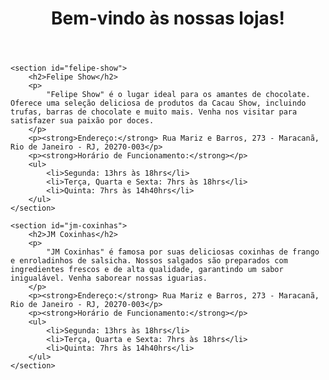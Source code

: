<!DOCTYPE html>
<html lang="pt-BR">
<head>
    <meta charset="UTF-8">
    <meta name="viewport" content="width=device-width, initial-scale=1.0">
    <title>Lojas de Delícias</title>
</head>
<body>
    <header>
        <h1>Bem-vindo às nossas lojas!</h1>
    </header>

    <section id="felipe-show">
        <h2>Felipe Show</h2>
        <p>
            "Felipe Show" é o lugar ideal para os amantes de chocolate. Oferece uma seleção deliciosa de produtos da Cacau Show, incluindo trufas, barras de chocolate e muito mais. Venha nos visitar para satisfazer sua paixão por doces.
        </p>
        <p><strong>Endereço:</strong> Rua Mariz e Barros, 273 - Maracanã, Rio de Janeiro - RJ, 20270-003</p>
        <p><strong>Horário de Funcionamento:</strong></p>
        <ul>
            <li>Segunda: 13hrs às 18hrs</li>
            <li>Terça, Quarta e Sexta: 7hrs às 18hrs</li>
            <li>Quinta: 7hrs às 14h40hrs</li>
        </ul>
    </section>

    <section id="jm-coxinhas">
        <h2>JM Coxinhas</h2>
        <p>
            "JM Coxinhas" é famosa por suas deliciosas coxinhas de frango e enroladinhos de salsicha. Nossos salgados são preparados com ingredientes frescos e de alta qualidade, garantindo um sabor inigualável. Venha saborear nossas iguarias.
        </p>
        <p><strong>Endereço:</strong> Rua Mariz e Barros, 273 - Maracanã, Rio de Janeiro - RJ, 20270-003</p>
        <p><strong>Horário de Funcionamento:</strong></p>
        <ul>
            <li>Segunda: 13hrs às 18hrs</li>
            <li>Terça, Quarta e Sexta: 7hrs às 18hrs</li>
            <li>Quinta: 7hrs às 14h40hrs</li>
        </ul>
    </section>
</body>
</html>
